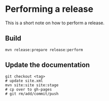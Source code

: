 # Performing a release

This is a short note on how to perform a release.

## Build

    mvn release:prepare release:perform

## Update the documentation

    git checkout <tag>
    # update site.xml
    mvn site:site site:stage
    # cp over to gh-pages
    # git rm/add/commit/push